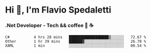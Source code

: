 # Hi 👋, I'm Flavio Spedaletti
### .Net Developer - Tech && coffee 🤖 ☕

<!--START_SECTION:waka-->
```text
C#           4 hrs 28 mins   ██████████████████▒░░░░░░   72.67 % 
Other        1 hr 39 mins    ██████▓░░░░░░░░░░░░░░░░░░   26.78 % 
XAML         1 min           ░░░░░░░░░░░░░░░░░░░░░░░░░   00.54 % 
```
<!--END_SECTION:waka-->

<!--
[![Top Langs](https://github-readme-stats.vercel.app/api/top-langs/?username=flaviospedaletti&layout=compact&theme=radical)](https://github.com/anuraghazra/github-readme-stats)
-->

<!--
**FlavioSpedaletti/FlavioSpedaletti** is a ✨ _special_ ✨ repository because its `README.md` (this file) appears on your GitHub profile.

Here are some ideas to get you started:

- 🔭 I’m currently working on ...
- 🌱 I’m currently learning ...
- 👯 I’m looking to collaborate on ...
- 🤔 I’m looking for help with ...
- 💬 Ask me about ...
- 📫 How to reach me: ...
- 😄 Pronouns: ...
- ⚡ Fun fact: ...
-->
